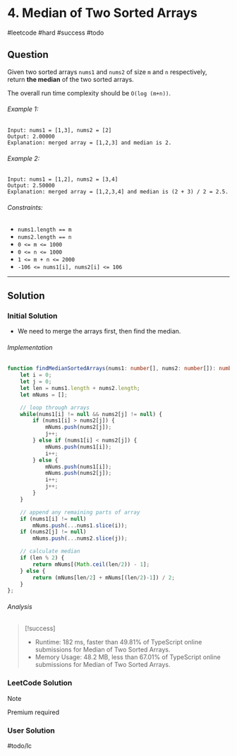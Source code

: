 # 4. Median of Two Sorted Arrays
#leetcode #hard #success #todo

## Question
Given two sorted arrays `nums1` and `nums2` of size `m` and `n` respectively, return **the median** of the two sorted arrays.

The overall run time complexity should be `O(log (m+n))`.

###### Example 1:
```
Input: nums1 = [1,3], nums2 = [2]
Output: 2.00000
Explanation: merged array = [1,2,3] and median is 2.
```

###### Example 2:
```
Input: nums1 = [1,2], nums2 = [3,4]
Output: 2.50000
Explanation: merged array = [1,2,3,4] and median is (2 + 3) / 2 = 2.5.
```

###### Constraints:
-   `nums1.length == m`
-   `nums2.length == n`
-   `0 <= m <= 1000`
-   `0 <= n <= 1000`
-   `1 <= m + n <= 2000`
-   `-106 <= nums1[i], nums2[i] <= 106`

---

## Solution
### Initial Solution
- We need to merge the arrays first, then find the median. 

###### Implementation
```typescript
function findMedianSortedArrays(nums1: number[], nums2: number[]): number {
    let i = 0;
    let j = 0;
    let len = nums1.length + nums2.length;
    let mNums = [];

	// loop through arrays
    while(nums1[i] != null && nums2[j] != null) {
        if (nums1[i] > nums2[j]) {
            mNums.push(nums2[j]);
            j++;
        } else if (nums1[i] < nums2[j]) {
            mNums.push(nums1[i]);
            i++;    
        } else {
            mNums.push(nums1[i]);
            mNums.push(nums2[j]);
            i++;
            j++;    
        }
    }

	// append any remaining parts of array
    if (nums1[i] != null)
        mNums.push(...nums1.slice(i));
    if (nums2[j] != null)
        mNums.push(...nums2.slice(j));    

	// calculate median
    if (len % 2) {
        return mNums[(Math.ceil(len/2)) - 1];
    } else {
        return (mNums[len/2] + mNums[(len/2)-1]) / 2;
    }
};
```

###### Analysis
> [!success]
> - Runtime: 182 ms, faster than 49.81% of TypeScript online submissions for Median of Two Sorted Arrays.
> - Memory Usage: 48.2 MB, less than 67.01% of TypeScript online submissions for Median of Two Sorted Arrays.

### LeetCode Solution
>[!Note]
>Premium required

### User Solution
#todo/lc 